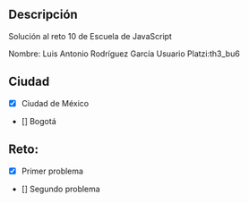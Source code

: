 ## Descripción

Solución al reto 10 de Escuela de JavaScript

Nombre: Luis Antonio Rodríguez García
Usuario Platzi:th3_bu6

## Ciudad
- [X] Ciudad de México
- [] Bogotá

## Reto:
  - [X] Primer problema
  - [] Segundo problema
  

